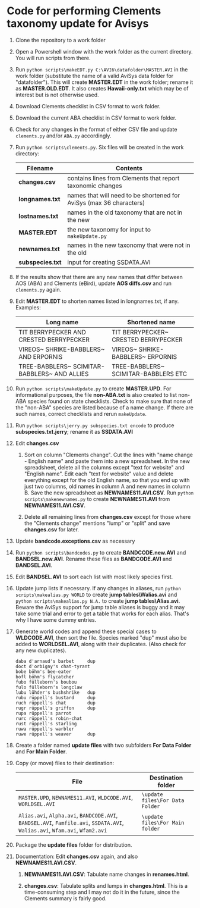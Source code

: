 # Code for performing Clements taxonomy update for Avisys

1. Clone the repository to a work folder

1. Open a Powershell window with the work folder as the current directory. You will run scripts from there.

1. Run `python scripts\makeEDT.py C:\AVI6\datafolder\MASTER.AVI` in the work folder
   (substitute the name of a valid AviSys data folder for "datafolder").
   This will create **MASTER.EDT** in the work folder; rename it as **MASTER.OLD.EDT**.
   It also creates **Hawaii-only.txt** which may be of interest but is not otherwise used.

1. Download Clements checklist in CSV format to work folder.

1. Download the current ABA checklist in CSV format to work folder.

1. Check for any changes in the format of either CSV file and update `clements.py` and/or `ABA.py` accordingly.

1. Run `python scripts\clements.py`. Six files will be created in the work directory:

    | Filename | Contents|
    | --- | --- |
    | **changes.csv**    | contains lines from Clements that report taxonomic changes
    | **longnames.txt**  | names that will need to be shortened for AviSys (max 36 characters)
    | **lostnames.txt**  | names in the old taxonomy that are not in the new
    | **MASTER.EDT**     | the new taxonomy for input to `makeUpdate.py`
    | **newnames.txt**   | names in the new taxonomy that were not in the old
    | **subspecies.txt** | input for creating SSDATA.AVI

1. If the results show that there are any new names that differ between AOS (ABA) and Clements (eBird),
update **AOS diffs.csv** and run `clements.py` again.

1. Edit **MASTER.EDT** to shorten names listed in longnames.txt, if any. Examples:

    | Long name | Shortened name
    | --------- | ---
    | TIT BERRYPECKER AND CRESTED BERRYPECKER |  TIT BERRYPECKER~ CRESTED BERRYPECKER
    | VIREOS~ SHRIKE-BABBLERS~ AND ERPORNIS   |  VIREOS~ SHRIKE-BABBLERS~ ERPORNIS
    | TREE-BABBLERS~ SCIMITAR-BABBLERS~ AND ALLIES |  TREE-BABBLERS~ SCIMITAR-BABBLERS ETC

1. Run `python scripts\makeUpdate.py` to create **MASTER.UPD**.
   For informational purposes, the file **non-ABA.txt** is also created to list non-ABA species found on state checklists.
   Check to make sure that none of the "non-ABA" species are listed because of a name change. If there are such names, correct checklists and rerun `makeUpdate`.

1. Run `python scripts\jerry.py subspecies.txt encode` to produce **subspecies.txt.jerry**; rename it as **SSDATA.AVI**

1. Edit **changes.csv**
   1. Sort on column "Clements change".
   Cut the lines with "name change - English name" and paste them into a new spreadsheet.
   In the new spreadsheet, delete all the columns except "text for website" and "English name".
   Edit each "text for website" value and delete everything except for the old English name,
   so that you end up with just two columns, old names in column A and new names in column B.
   Save the new spreadsheet as **NEWNAMES11.AVI.CSV**.
   Run `python scripts\makenewnames.py` to create **NEWNAMES11.AVI** from **NEWNAMES11.AVI.CSV**.

   1. Delete all remaining lines from **changes.csv** except for those where the "Clements change" mentions "lump" or "split" and save **changes.csv** for later.

1. Update **bandcode.exceptions.csv** as necessary

1. Run `python scripts\bandcodes.py` to create **BANDCODE.new.AVI** and **BANDSEL.new.AVI**.
   Rename these files as **BANDCODE.AVI** and **BANDSEL.AVI**.

1. Edit **BANDSEL.AVI** to sort each list with most likely species first.

1. Update jump lists if necessary.
   If any changes in aliases, run `python scripts\makealias.py WORLD` to create **jump tables\Walias.avi**
   and `python scripts\makealias.py N.A.` to create **jump tables\Alias.avi**.
   Beware the AviSys support for jump table aliases is buggy and it may take some trial and error to get a table that works for each alias.
   That's why I have some dummy entries.

1. Generate world codes and append these special cases to **WLDCODE.AVI**, then sort the file. Species marked "dup" must also be added to **WORLDSEL.AVI**, along with their duplicates.
(Also check for any new duplicates).
    ```
    daba d'arnaud's barbet     dup
    doct d'orbigny's chat-tyrant
    bobe böhm's bee-eater
    bofl böhm's flycatcher
    fubo fülleborn's boubou
    fulo fülleborn's longclaw
    lubu lühder's bushshrike   dup
    rubu rüppell's bustard     dup
    ruch rüppell's chat        dup
    rugr rüppell's griffon     dup
    rupa rüppell's parrot
    rurc rüppell's robin-chat
    rust rüppell's starling
    ruwa rüppell's warbler
    ruwe rüppell's weaver      dup
    ```
1. Create a folder named **update files** with two subfolders **For Data Folder** and **For Main Folder**.

1. Copy (or move) files to their destination:

    | File | Destination folder |
    | ---- | --- |
    | `MASTER.UPD`, `NEWNAMES11.AVI`, `WLDCODE.AVI`, `WORLDSEL.AVI` | `\update files\For Data Folder` |
    | `Alias.avi`, `Alpha.avi`, `BANDCODE.AVI`, `BANDSEL.AVI`, `Famfile.avi`, `SSDATA.AVI`, `Walias.avi`, `Wfam.avi`, `Wfam2.avi` | `\update files\For Main folder`|

1. Package the **update files** folder for distribution.

1. Documentation: Edit **changes.csv** again, and also **NEWNAMES11.AVI.CSV**.
   1. **NEWNAMES11.AVI.CSV**: Tabulate name changes in **renames.html**.

   2. **changes.csv**: Tabulate splits and lumps in **changes.html**.
   This is a time-consuming step and I may not do it in the future, since the Clements summary is fairly good.
